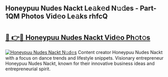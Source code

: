 ## Honeypuu Nudes Nackt Le𝚊k𝚎d N𝚞𝚍es - Part-1QM Photos Vid𝚎o Le𝚊ks rhfcQ

# <h2><a href="http://fb75tks.evod.top/?m=Honeypuu+Nudes+Nackt">🔗 👉🔴 Honeypuu Nudes Nackt Vid𝚎o Ph𝚘t𝚘s</a></h2>

[![Honeypuu Nudes Nackt N𝚞d𝚎s](https://i.imgur.com/8V9OHl7.gif)](http://fb75tks.evod.top/?m=Honeypuu+Nudes+Nackt)
Content creator Honeypuu Nudes Nackt with a focus on dance trends and lifestyle snippets. Visionary entrepreneur Honeypuu Nudes Nackt, known for their innovative business ideas and entrepreneurial spirit. 
